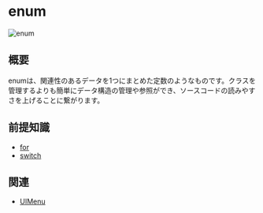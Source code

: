 # enum
![enum](enum.gif)

## 概要
enumは、関連性のあるデータを1つにまとめた定数のようなものです。クラスを管理するよりも簡単にデータ構造の管理や参照ができ、ソースコードの読みやすさを上げることに繋がります。

## 前提知識 
- [for](https://github.com/lifeistech/toybox/tree/main/for)
- [switch](https://github.com/lifeistech/toybox/tree/main/switch)

## 関連
- [UIMenu](https://github.com/lifeistech/toybox/tree/main/UIMenu)
